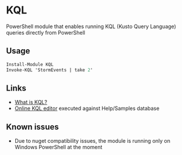 # KQL

PowerShell module that enables running KQL (Kusto Query Language) queries directly from PowerShell

## Usage

```ps
Install-Module KQL
Invoke-KQL 'StormEvents | take 2'
```

## Links
- [What is KQL?](https://learn.microsoft.com/en-us/azure/data-explorer/kusto/query/)
- [Online KQL editor](https://dataexplorer.azure.com/clusters/help/databases/Samples?query=H4sIAAAAAAAAAwsuyS/KdS1LzSsp5uWqUShJzE5VMAIA/JK50hUAAAA=) executed against Help/Samples database

## Known issues
- Due to nuget compatibility issues, the module is running only on Windows PowerShell at the moment